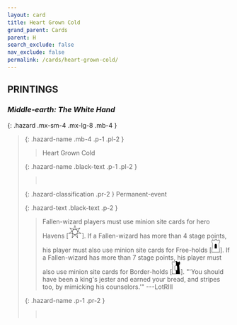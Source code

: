 ```yaml
---
layout: card
title: Heart Grown Cold
grand_parent: Cards
parent: H
search_exclude: false
nav_exclude: false
permalink: /cards/heart-grown-cold/
---
```


## PRINTINGS


### _Middle-earth: The White Hand_

{: .hazard .mx-sm-4 .mx-lg-8 .mb-4 }
> {: .hazard-name .mb-4 .p-1 .pl-2 }
> > <div class="hazard-mp"></div>
> > <div class="card-name">Heart Grown Cold</div>
>
> {: .hazard-name .black-text .p-1 .pl-2 }
> > &nbsp;
>
> {: .hazard-classification .pr-2 }
> Permanent-event
>
> {: .hazard-text .black-text .p-2 }
> > Fallen-wizard players must use minion site cards for hero Havens \[![](/assets/images/free-haven.svg)]. If a Fallen-wizard has more than 4 stage points, his player must also use minion site cards for Free-holds \[![](/assets/images/free-hold.svg)]. If a Fallen-wizard has more than 7 stage points, his player must also use minion site cards for Border-holds \[![](/assets/images/border-hold.svg)].   "'You should have been a king's jester and earned your bread, and stripes too, by mimicking his counselors.'" ---LotRIII 
>
> {: .hazard-name .p-1 .pr-2 }
> > <div class="card-shield"></div>
> > <div class="card-corruption">&nbsp;</div>
